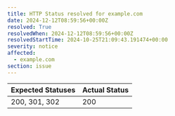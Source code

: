 ```yaml
---
title: HTTP Status resolved for example.com
date: 2024-12-12T08:59:56+00:00Z
resolved: True
resolvedWhen: 2024-12-12T08:59:56+00:00Z
resolvedStartTime: 2024-10-25T21:09:43.191474+00:00
severity: notice
affected:
  - example.com
section: issue
---
```


| Expected Statuses | Actual Status  |
|-------------------|----------------|
| 200, 301, 302 | 200 |

